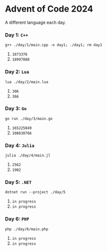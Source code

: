 # Advent of Code 2024
A different language each day. 
### Day 1: `C++`
```
g++ ./day/1/main.cpp -o day1; ./day1; rm day1
```
1. `1873376`
2. `18997088`
### Day 2: `Lua`
```
lua ./day/2/main.lua
```
1. `306`
2. `366`
### Day 3: `Go`
```
go run ./day/3/main.go
```
1. `165225049`
2. `108830766`
### Day 4: `Julia`
```
julia ./day/4/main.jl
```
1. `2562`
2. `1902`
### Day 5: `.NET`
```
dotnet run --project ./day/5
```
1. `in progress`
2. `in progress`
### Day 6: `PHP`
```
php ./day/6/main.php
```
1. `in progress`
2. `in progress`